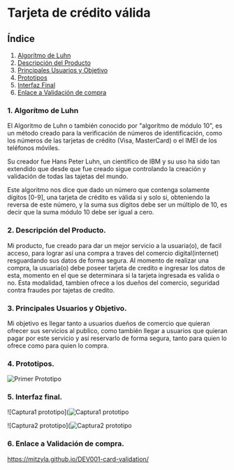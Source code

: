 # Tarjeta de crédito válida

## Índice

1. [Algorítmo de Luhn](#1-algorítmo-de-luhn)
2. [Descripción del Producto](#2-descripción-del-producto)
3. [Principales Usuarios y Objetivo](#3-principales-usuarios-y-objetivo)
4. [Prototipos](#4-prototipos)
5. [Interfaz Final](#5-interfaz-final)
6. [Enlace a Validación de compra](#6-enlace-a-validación-de-compra)


### 1. Algorítmo de Luhn
El Algoritmo de Luhn o también conocido por "algorítmo de módulo 10", es un método creado para la verificación de números de identificación, como los números de las tarjetas de crédito (Visa, MasterCard) o el IMEI de los teléfonos móviles.

Su creador fue Hans Peter Luhn, un científico de IBM y su uso ha sido tan extendido que desde que fue creado sigue controlando la creación y validación de todas las tajetas del mundo.

Este algoritmo nos dice que dado un número que contenga solamente dígitos [0-9], una tarjeta de crédito es válida si y solo si, obteniendo la reversa de este número, y la suma sus dígitos debe ser un múltiplo de 10, es decir que la suma módulo 10 debe ser igual a cero.

### 2. Descripción del Producto.

Mi producto, fue creado para dar un mejor servicio a la usuaria(o), de facil acceso, para lograr así una compra a traves del comercio digital(internet) resguardando sus datos de forma segura. Al momento de realizar una compra, la usuaria(o) debe poseer tarjeta de credito e ingresar los datos de esta, momento en el que se determinara si la tarjeta ingresada es valida o no. Esta modalidad, tambien ofrece a los dueños del comercio, seguridad contra fraudes por tajetas de credito.

### 3. Principales Usuarios y Objetivo.

Mi objetivo es llegar tanto a usuarios dueños de comercio que quieran ofrecer sus servicios al publico, como también llegar a usuarios que quieran pagar por este  servicio y así reservarlo de forma segura, tanto para quien lo ofrece como para quien lo compra.

### 4. Prototipos.

![Primer Prototipo](https://user-images.githubusercontent.com/114257105/195681694-e05e570e-37cb-4d72-a9b6-171c2326a85d.jpeg)

### 5. Interfaz final.

![Captura1 prototipo](![Captura1 prototipo](https://user-images.githubusercontent.com/114257105/199348339-54d15bc8-fecf-4bb1-84c1-daaf0ad23330.JPG)

![Captura2 prototipo](![Captura2 prototipo](https://user-images.githubusercontent.com/114257105/199348569-e023d089-e5d3-41be-b1ca-5a312b5d9afc.JPG)

### 6. Enlace a Validación de compra.

https://mitzyla.github.io/DEV001-card-validation/
